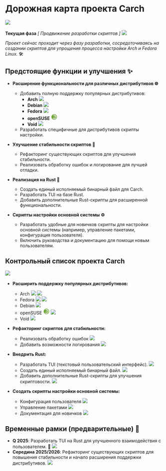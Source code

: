 # Дорожная карта проекта Carch 
<img src="https://img.icons8.com/?size=80&id=CBfO8TrnezXC&format=png" width="50" />

**Текущая фаза** *[ Продвижение разработки скриптов ]* <img src="https://cdn-icons-png.flaticon.com/128/4315/4315445.png" width="20" /> 

*Проект сейчас проходит через фазу разработки, сосредоточиваясь на создании скриптов для упрощения процесса настройки Arch и Fedora Linux.* 🛠️

## Предстоящие функции и улучшения ✨

- **Расширение функциональности для различных дистрибутивов 🌐**
   - Добавить полную поддержку популярных дистрибутивов:
     - **Arch** <img src="https://img.icons8.com/?size=48&id=uIXgLv5iSlLJ&format=png" width="20" />
     - **Debian** <img src="https://img.icons8.com/?size=48&id=17838&format=png" width="20" /> 
     - **Fedora** <img src="https://img.icons8.com/?size=48&id=ZbBhBW0N2q3D&format=png" width="20" />
     - **openSUSE** <img src="https://raw.githubusercontent.com/harilvfs/assets/refs/heads/main/suse/opensuse.png" width="20" /> 
     - **Void** <img src="https://upload.wikimedia.org/wikipedia/commons/thumb/0/02/Void_Linux_logo.svg/256px-Void_Linux_logo.svg.png" width="20" /> 
   - Разработать специфичные для дистрибутивов скрипты настройки.

- **Улучшение стабильности скриптов 🔧**
   - Рефакторинг существующих скриптов для улучшения стабильности.
   - Реализовать обработку ошибок и логирование для лучшей отладки.

- **Реализация на Rust 🦀**
  - Создать единый исполняемый бинарный файл для Carch. 
  - Разработать TUI на базе Rust. 
  - Добавить дополнительные Rust-скрипты для расширенной функциональности. 

- **Скрипты настройки основной системы ⚙️**
   - Разработать удобные для новичков скрипты для настройки основной системы (например, управление пакетами, конфигурация пользователя).
   - Включить руководства и документацию для помощи новым пользователям.

## Контрольный список проекта Carch 
<img src="https://cdn-icons-png.flaticon.com/128/8090/8090840.png" width="30" />

- **Расширить поддержку популярных дистрибутивов:**

  - Arch <img src="https://img.icons8.com/?size=48&id=uIXgLv5iSlLJ&format=png" width="20" /> <img src="https://cdn-icons-png.flaticon.com/128/190/190411.png" width="20" /> 
  - Fedora <img src="https://img.icons8.com/?size=48&id=ZbBhBW0N2q3D&format=png" width="20" /> <img src="https://cdn-icons-png.flaticon.com/128/190/190411.png" width="20" />
  - Debian <img src="https://cdn-icons-png.flaticon.com/128/190/190406.png" width="20" /> 
  - openSUSE <img src="https://raw.githubusercontent.com/harilvfs/assets/refs/heads/main/suse/opensuse.png" width="20" /> <img src="https://cdn-icons-png.flaticon.com/128/190/190411.png" width="20" />  
  - Void <img src="https://cdn-icons-png.flaticon.com/128/190/190406.png" width="20" />

- **Рефакторинг скриптов для стабильности:**

  - Реализовать обработку ошибок <img src="https://cdn-icons-png.flaticon.com/128/190/190411.png" width="20" /> 
  - Добавить возможности логирования <img src="https://cdn-icons-png.flaticon.com/128/190/190411.png" width="20" />

- **Внедрить Rust:**

  - Разработать TUI (текстовый пользовательский интерфейс). <img src="https://cdn-icons-png.flaticon.com/128/190/190411.png" width="20" /> 
  - Создать единый исполняемый бинарный файл. <img src="https://cdn-icons-png.flaticon.com/128/190/190411.png" width="20" /> 
  - Добавить дополнительные Rust-скрипты для улучшения скриптовости. <img src="https://cdn-icons-png.flaticon.com/128/190/190406.png" width="20" />

- **Создать скрипты настройки основной системы:**
  
  - Конфигурация пользователя <img src="https://cdn-icons-png.flaticon.com/128/190/190411.png" width="20" />
  - Управление пакетами <img src="https://cdn-icons-png.flaticon.com/128/190/190411.png" width="20" />
  - Документация для новичков <img src="https://cdn-icons-png.flaticon.com/128/190/190411.png" width="20" />

## Временные рамки (предварительные) 📅

- **Q 2025**: Разработать TUI на Rust для улучшенного взаимодействия с пользователем. 🦀 <img src="https://cdn-icons-png.flaticon.com/128/190/190411.png" width="20" />
- **Середина 2025/2026**: Рефакторинг существующих скриптов для повышения стабильности и начало расширения поддержки дистрибутивов. <img src="https://cdn-icons-png.flaticon.com/128/190/190411.png" width="20" />